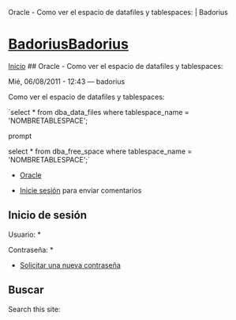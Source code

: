 





Oracle - Como ver el espacio de datafiles y tablespaces: | Badorius


















# [BadoriusBadorius](/ "Badorius")

 
 

[Inicio](/) ## Oracle - Como ver el espacio de datafiles y tablespaces:

 

Mié, 06/08/2011 - 12:43 — badorius

Como ver el espacio de datafiles y tablespaces:


`select * from dba_data_files where tablespace_name = 'NOMBRETABLESPACE';  

prompt  

select * from dba_free_space where tablespace_name = 'NOMBRETABLESPACE';` 





* [Oracle](/?q=taxonomy/term/7)


* [Inicie sesión](/?q=user/login&destination=comment%2Freply%2F65%23comment-form) para enviar comentarios





 


## Inicio de sesión




Usuario: *



Contraseña: *



* [Solicitar una nueva contraseña](/?q=user/password "Solicita una contraseña nueva por correo electrónico.")






## Buscar





Search this site: 










 





